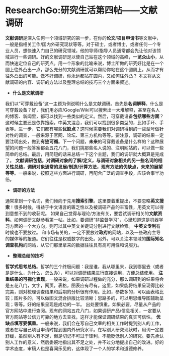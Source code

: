 # ResearchGo:研究生活第四帖——文献调研

**文献调研**是深入任何一个领域研究的第一步，在你的**论文**/**项目申请书**等文献中，一般是指相关工作/国内外研究现状等等。对于硕士，或者博士，或者任何一个专业人员，想快速入门自己的研究领域，他的导师/指导人员通常都会先让他对该领域进行一些调研。好的文献调研足以使自己站在这个领域的高峰，**一览众山小**，从而快速定位自己的研究点。用一个形象的比喻来说，博士所做的研究好比是在一个圆上往外凸出一点，那么充分的文献调研就可以帮助你站在这个圆周上，从而才有往外凸出的可能。做不好调研，你永远都站在圆内，又如何往外凸？
本文将从文献调研的内容、调研的方法以及整理总结的技巧三个方面来叙述。

- **什么是文献调研**

我们以“可穿戴设备”这一主题为例说明什么是文献调研。首先是**名词解释**。什么是可穿戴设备？好，我们用必应/Google/Wiki可以搜索出一大堆解释，甚至在名人的博客、新闻里，都可以找到一些类似的定义。然后，可穿戴设备**包括哪些方面**？这时候主要还是依靠搜索，中英文混合，我们可以找到很多类型的，比如手环、手表等。进一步，它们都有哪些**优缺点**？这时候需要我们对调研得到的一些型号做针对性的调查，一般来源于官网、论坛、第三方机构等等。要注意，调研的结果一定要注明出处，做到**有迹可循**。下一个问题，**未来**的可穿戴设备是什么样的？这种展望的问题一般答案都会五花八门，我们挑那些名人说的、注明网站的，可以做一些简单的总结。最后，用简短的话来总结一下这个主题，我们的调研就大概算是完成了。
**文献调研包括，对调研对象的了解/定义，与调研对象相关的另一些名词的相关性总结，调研对象通常的发展/制造/计算方法，现有方法的优缺点，未来的展望等等**。一般来说，按照这些方面进行调研，再配合广泛的调查手段，应该会事半功倍。

- **调研的方法**

通常拿到一个名词，我们倾向于先用**搜索引擎**。这里要着重提出，不要忽略**英文搜索**！很多时候，得益于中文语言的匮乏性以及被调研产品的丰富性，用英文可以得到意想不到的收获呢。
如果自己觉得与理论/方法有关，要尝试调研相关的**文献资料**。如何调研文献参看第一帖。比如，要调研“非监督学习”，心里知道这是机器学习方面的一个大方向，则可以其中英文关键词分别进行文献检索。
**中英文专利**有时候也不要放过。
和市场有关的，一定不要放过**政府**的网站，以及一些政府主导的媒体等的报道。它们往往是权威数字的出处。另外，可以关注本领域的**国际知名调查机构**的网站，从它们那里拿来的数据往往具有高可用性和说服力。

- **整理总结的技巧**

**哲学式思考总结**。哲学的三个终极问题：我是谁，我从哪里来，我到哪里去（或者是是什么，为什么，怎么办），可以对调研结果进行直接调用，方便总结使用。
**注重结果的可视化表现**。一般来说，如果调研过程做的充分，那么调研到的结果将会是五花八门，文字，网页，表格，图表应有尽有。这里，如果能将结果呈现得比较完美，则对梳理调查结果和后期的分析很有作用。比如，参数多的，可以画表格比较；图片多的，可以做图文混合排版比较清晰；思路多的，可以用思维导图辅助呈现；等等。好的结果呈现是成功的一半。
出处要慎重。如果必要，尽量从产品的官方网站中进行查阅。现有的网站五花八门，如果调研产品/信息相关，一定要从官方网站等公信力可靠的地方去查找，这样才能保证调研结果的真实可信性。
**优缺点填写要慎重**。一般来说，我们会在写自己文章的相关工作时提到别人的工作，或者在写自己项目申请时提到国内外研究水平。在写别人研究现状时，用词一定要舒缓，虽然别人有不足，但是切记不可过于锋利，不能贬低别人的研究。要先承认别人工作的意义，然后委婉地指出其不足之处，并不过分地提出自己的改进。好的学术态度，审稿人也是喜闻乐见的，这体现了一个人的学术和道德修养。


  